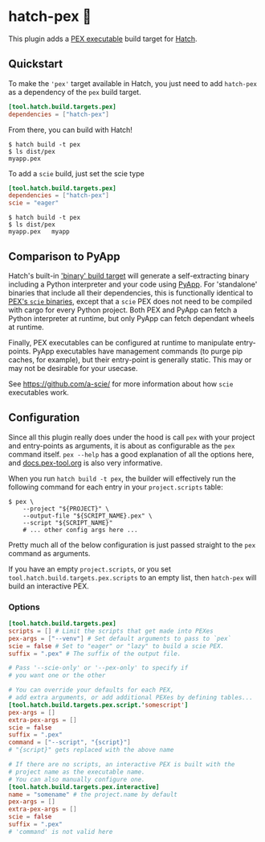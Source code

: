 # hatch-pex 🍳

This plugin adds a [PEX executable](https://github.com/pex-tool/pex) build target for [Hatch](https://github.com/pypa/hatch).


## Quickstart

To make the `'pex'` target available in Hatch, you just need to add `hatch-pex` as a dependency of the `pex` build target.

```toml
[tool.hatch.build.targets.pex]
dependencies = ["hatch-pex"]
```

From there, you can build with Hatch!

```console
$ hatch build -t pex
$ ls dist/pex
myapp.pex
```

To add a `scie` build, just set the scie type

```toml
[tool.hatch.build.targets.pex]
dependencies = ["hatch-pex"]
scie = "eager"
```

```console
$ hatch build -t pex
$ ls dist/pex
myapp.pex   myapp
```

## Comparison to PyApp

Hatch's built-in ['binary' build target](https://hatch.pypa.io/latest/plugins/builder/binary/) will generate a self-extracting binary including a Python interpreter and your code using [PyApp](https://github.com/ofek/pyapp). For 'standalone' binaries that include all their dependencies, this is functionally identical to [PEX's `scie` binaries](https://docs.pex-tool.org/scie.html), except that a `scie` PEX does not need to be compiled with cargo for every Python project. Both PEX and PyApp can fetch a Python interpreter at runtime, but only PyApp can fetch dependant wheels at runtime.

Finally, PEX executables can be configured at runtime to manipulate entry-points. PyApp executables have management commands (to purge pip caches, for example), but their entry-point is generally static. This may or may not be desirable for your usecase.

See https://github.com/a-scie/ for more information about how `scie` executables work.

## Configuration

Since all this plugin really does under the hood is call `pex` with your project and entry-points as arguments, it is about as configurable as the `pex` command itself. `pex --help` has a good explanation of all the options here, and [docs.pex-tool.org](https://docs.pex-tool.org) is also very informative.

When you run `hatch build -t pex`, the builder will effectively run the following command for each entry in your `project.scripts` table:

```console
$ pex \
    --project "${PROJECT}" \
    --output-file "${SCRIPT_NAME}.pex" \
    --script "${SCRIPT_NAME}"
    # ... other config args here ...
```

Pretty much all of the below configuration is just passed straight to the `pex` command as arguments.

If you have an empty `project.scripts`, or you set `tool.hatch.build.targets.pex.scripts` to an empty list, then `hatch-pex` will build an interactive PEX.

### Options

```toml
[tool.hatch.build.targets.pex]
scripts = [] # Limit the scripts that get made into PEXes
pex-args = ["--venv"] # Set default arguments to pass to `pex`
scie = false # Set to "eager" or "lazy" to build a scie PEX.
suffix = ".pex" # The suffix of the output file.

# Pass '--scie-only' or '--pex-only' to specify if
# you want one or the other

# You can override your defaults for each PEX,
# add extra arguments, or add additional PEXes by defining tables...
[tool.hatch.build.targets.pex.script.'somescript']
pex-args = []
extra-pex-args = [] 
scie = false
suffix = ".pex"
command = ["--script", "{script}"]
# "{script}" gets replaced with the above name

# If there are no scripts, an interactive PEX is built with the
# project name as the executable name.
# You can also manually configure one.
[tool.hatch.build.targets.pex.interactive]
name = "somename" # the project.name by default
pex-args = []
extra-pex-args = []
scie = false
suffix = ".pex"
# 'command' is not valid here
